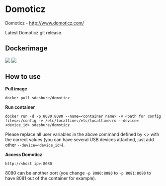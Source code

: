 Domoticz
======

Domoticz - http://www.domoticz.com/

Latest Domoticz git release.

## Dockerimage

[![](https://images.microbadger.com/badges/image/sdesbure/domoticz.svg)](https://microbadger.com/images/sdesbure/domoticz "Get your own image badge on microbadger.com")
[![](https://images.microbadger.com/badges/version/sdesbure/domoticz.svg)](https://microbadger.com/images/sdesbure/domoticz "Get your own version badge on microbadger.com")

## How to use

**Pull image**

```
docker pull sdesbure/domoticz

```

**Run container**

```
docker run -d -p 8080:8080 --name=<container name> -v <path for config files>:/config -v /etc/localtime:/etc/localtime:ro --device=<device_id> sdesbure/domoticz
```

Please replace all user variables in the above command defined by <> with the correct values (you can have several USB devices attached, just add other `--device=<device_id>`).

**Access Domoticz**

```
http://<host ip>:8080
```

8080 can be another port (you change `-p 8080:8080` to `-p 8081:8080` to have 8081 out of the container for example).
